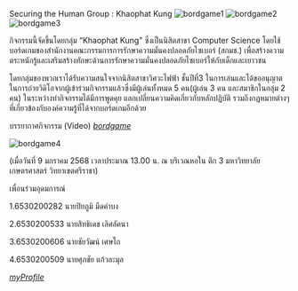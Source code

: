 Securing the Human
Group : Khaophat Kung
![bordgame1](image/bordgame1.jpg)
![bordgame2](image/bordgame2.jpg)
![bordgame3](image/bordgame3.jpg)

กิจกรรมนี้จัดขึ้นโดยกลุ่ม “Khaophat Kung” ซึ่งเป็นนิสิตสาขา Computer Science โดยใช้บอร์ดเกมของสำนักงานคณะกรรมการการรักษาความมั่นคงปลอดภัยไซเบอร์ (สกมช.) เพื่อสร้างความตระหนักรู้และเสริมสร้างทักษะด้านการรักษาความมั่นคงปลอดภัยไซเบอร์ให้กับเด็กและเยาวชน


โดยกลุ่มของพวกเราได้รับความสนใจจากนิสิตสาขาวิศวะไฟฟ้า ชั้นปีที่3 ในการเล่นและได้ขออนุญาตในการถ่ายวิดิโอจากผู้เข้าร่วมกิจกรรมแล้วซึ่งมีผู้เล่นทั้งหมด 5 คน(ผู้เล่น 3 คน และสมาชิกในกลุ่ม 2 คน) ในระหว่างทำกิจกรรมได้มีการพูดคุย แลกเปลี่ยนความคิดเกี่ยวกับหลักปฏิบัติ รวมถึงกฎหมายต่างๆที่เกี่ยวข้องกับองค์ความรู้ที่ได้จากบอร์ดเกมอีกด้วย


บรรยากาศกิจกรรม (Video) *[bordgame](https://www.youtube.com/watch?v=AhBi6ux9CI0&t=14s)*

![bordgame4](image/bordgame4.jpg)


(เมื่อวันที่ 9 มกราคม 2568 เวลาประมาณ 13.00 น. ณ บริเวณหอใน ตึก 3 มหาวิทยาลัยเกษตรศาสตร์ วิทยาเขตศรีราชา)


เพื่อนร่วมอุดมการณ์

1.6530200282 นายปิยภูมิ มืดคำบง

2.6530200533 นายสิทธิเดช เลิศลัคนา

3.6530200606 นายชัยวัฒน์ เศษโถ

4.6530200509 นายศุภชัย แก้วละมุล

*[myProfile](https://6530200851.github.io)*

